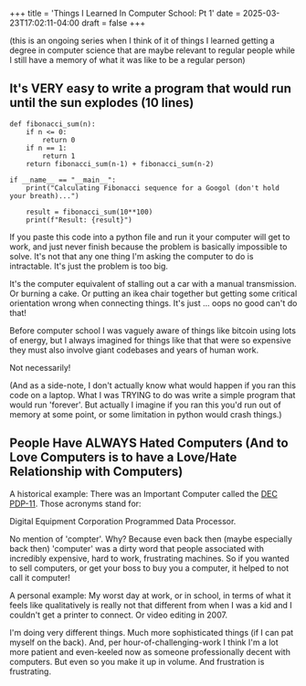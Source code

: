 +++
title = 'Things I Learned In Computer School: Pt 1'
date = 2025-03-23T17:02:11-04:00
draft = false
+++



(this is an ongoing series when I think of it of things I learned getting a degree in computer science that are maybe relevant to regular people while I still have a memory of what it was like to be a regular person)

## It's VERY easy to write a program that would run until the sun explodes (10 lines)


```
def fibonacci_sum(n):
    if n <= 0:
        return 0
    if n == 1:
        return 1
    return fibonacci_sum(n-1) + fibonacci_sum(n-2)

if __name__ == "__main__":
    print("Calculating Fibonacci sequence for a Googol (don't hold your breath)...")

    result = fibonacci_sum(10**100)
    print(f"Result: {result}")  
```

If you paste this code into a python file and run it your computer will get to work, and just never finish because the problem is basically impossible to solve. It's not that any one thing I'm asking the computer to do is intractable. It's just the problem is too big. 

It's the computer equivalent of stalling out a car with a manual transmission. Or burning a cake. Or putting an ikea chair together but getting some critical orientation wrong when connecting things. It's just ... oops no good can't do that! 

Before computer school I was vaguely aware of things like bitcoin using lots of energy, but I always imagined for things like that that were so expensive they must also involve giant codebases and years of human work. 

Not necessarily! 

(And as a side-note, I don't actually know what would happen if you ran this code on a laptop. What I was TRYING to do was write a simple program that would run 'forever'. But actually I imagine if you ran this you'd run out of memory at some point, or some limitation in python would crash things.)

## People Have ALWAYS Hated Computers (And to Love Computers is to have a Love/Hate Relationship with Computers)

A historical example: There was an Important Computer called the  [DEC PDP-11](https://en.wikipedia.org/wiki/PDP-11). Those acronyms stand for: 

Digital Equipment Corporation Programmed Data Processor. 

No mention of 'compter'. Why? Because even back then (maybe especially back then) 'computer' was a dirty word that people associated with incredibly expensive, hard to work, frustrating machines. So if you wanted to sell computers, or get your boss to buy you a computer, it helped to not call it computer!

A personal example: My worst day at work, or in school, in terms of what it feels like qualitatively is really not that different from when I was a kid and I couldn't get a printer to connect. Or video editing in 2007. 

I'm doing very different things. Much more sophisticated things (if I can pat myself on the back). And, per hour-of-challenging-work I think I'm a lot more patient and even-keeled now as someone professionally decent with computers. But even so you make it up in volume. And frustration is frustrating.  


